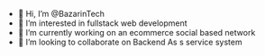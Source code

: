 - 👋 Hi, I’m @BazarinTech
- 👀 I’m interested in fullstack web development
- 🌱 I’m currently working on an ecommerce social based network
- 💞️ I’m looking to collaborate on Backend As s service system

<!---
BazarinTech/BazarinTech is a ✨ special ✨ repository because its `README.md` (this file) appears on your GitHub profile.
You can click the Preview link to take a look at your changes.
--->
